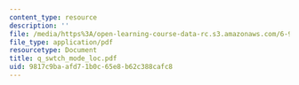 ```yaml
---
content_type: resource
description: ''
file: /media/https%3A/open-learning-course-data-rc.s3.amazonaws.com/6-974-fundamentals-of-photonics-quantum-electronics-spring-2006/9817c9baafd71b0c65e8b62c388cafc8_q_swtch_mode_loc.pdf
file_type: application/pdf
resourcetype: Document
title: q_swtch_mode_loc.pdf
uid: 9817c9ba-afd7-1b0c-65e8-b62c388cafc8
---
```

